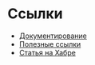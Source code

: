 # Ссылки

* [Документирование](http://www.simple-is-better.org/json-rpc/jsonrpc20-smd.html)
* [Полезные ссылки](http://www.simple-is-better.org/json-rpc/)
* [Статья на Хабре](https://habr.com/ru/post/441854/)
